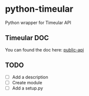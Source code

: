 # python-timeular
Python wrapper for Timeular API

## Timeular DOC

You can found the doc here: [public-api](http://developers.timeular.com/public-api/)

## TODO

* [ ] Add a description
* [ ] Create module
* [ ] Add a setup.py
